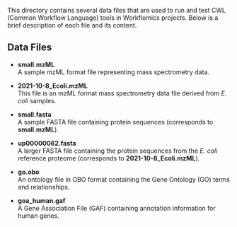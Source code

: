 This directory contains several data files that are used to run and test CWL (Common Workflow Language) tools in Workflomics projects. 
Below is a brief description of each file and its content.

## Data Files

- **small.mzML**  
  A sample mzML format file representing mass spectrometry data.
  
- **2021-10-8_Ecoli.mzML**  
  This file is an mzML format mass spectrometry data file derived from *E. coli* samples.

- **small.fasta**  
  A sample FASTA file containing protein sequences (corresponds to **small.mzML**).

- **up00000062.fasta**  
  A larger FASTA file containing the protein sequences from the *E. coli* reference proteome (corresponds to **2021-10-8_Ecoli.mzML**).

- **go.obo**  
  An ontology file in OBO format containing the Gene Ontology (GO) terms and relationships. 

- **goa_human.gaf**  
  A Gene Association File (GAF) containing annotation information for human genes.
